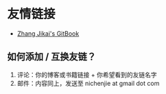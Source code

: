 # 友情链接

- [Zhang Jikai's GitBook](https://gitbook.zhangjikai.com/)

## 如何添加 / 互换友链？

1. 评论：你的博客或书籍链接 + 你希望看到的友链名字
2. 邮件：内容同上，发送至 nichenjie at gmail dot com
